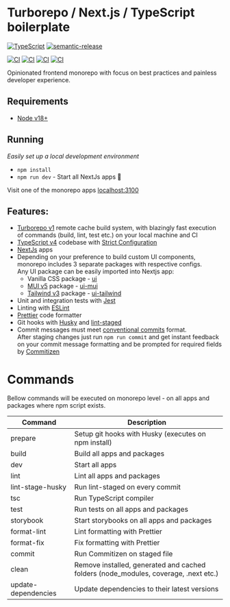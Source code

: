 # Turborepo / Next.js / TypeScript boilerplate

[![TypeScript][typescript-badge]][typescript-url]
[![semantic-release][semantic-badge]][semantic-url]

[![CI][lint-badge]][lint-url]
[![CI][tsc-badge]][tsc-url]
[![CI][build-badge]][build-url]
[![CI][test-badge]][test-url]

Opinionated frontend monorepo with focus on best practices and painless developer experience.

## Requirements

- [Node v18+](https://nodejs.org/)

## Running

_Easily set up a local development environment_

- `npm install`
- `npm run dev` - Start all NextJs apps 🚀

Visit one of the monorepo apps [localhost:3100](http://localhost:3100/)

## Features:

- [Turborepo v1](https://turborepo.org/) remote cache build system, with blazingly fast execution of commands (build, lint, test etc.) on your local machine and CI
- [TypeScript v4](https://github.com/microsoft/TypeScript) codebase with [Strict Configuration](https://typescript-eslint.io/docs/linting/configs#strict)
- [NextJs](https://github.com/vercel/next.js) apps
- Depending on your preference to build custom UI components, monorepo includes 3 separate packages with respective configs.  
  Any UI package can be easily imported into Nextjs app:
  - Vanilla CSS package - [ui](https://github.com/mkosir/turborepo-boilerplate-multiple-ui/tree/main/packages/ui)
  - [MUI v5](https://mui.com/) package - [ui-mui](https://github.com/mkosir/turborepo-boilerplate-multiple-ui/tree/main/packages/ui-mui)
  - [Tailwind v3](https://tailwindcss.com/) package - [ui-tailwind](https://github.com/mkosir/turborepo-boilerplate-multiple-ui/tree/main/packages/ui-tailwind)
- Unit and integration tests with [Jest](https://github.com/facebook/jest)
- Linting with [ESLint](https://eslint.org/)
- [Prettier](https://prettier.io/) code formatter
- Git hooks with [Husky](https://github.com/typicode/husky) and [lint-staged](https://github.com/okonet/lint-staged)
- Commit messages must meet [conventional commits](https://www.conventionalcommits.org/en/v1.0.0/) format.  
  After staging changes just run `npm run commit` and get instant feedback on your commit message formatting and be prompted for required fields by [Commitizen](https://github.com/commitizen/cz-cli)

# Commands

Bellow commands will be executed on monorepo level - on all apps and packages where npm script exists.

| Command             | Description                                                                         |
| ------------------- | ----------------------------------------------------------------------------------- |
| prepare             | Setup git hooks with Husky (executes on npm install)                                |
| build               | Build all apps and packages                                                         |
| dev                 | Start all apps                                                                      |
| lint                | Lint all apps and packages                                                          |
| lint-stage-husky    | Run lint-staged on every commit                                                     |
| tsc                 | Run TypeScript compiler                                                             |
| test                | Run tests on all apps and packages                                                  |
| storybook           | Start storybooks on all apps and packages                                           |
| format-lint         | Lint formatting with Prettier                                                       |
| format-fix          | Fix formatting with Prettier                                                        |
| commit              | Run Commitizen on staged file                                                       |
| clean               | Remove installed, generated and cached folders (node_modules, coverage, .next etc.) |
| update-dependencies | Update dependencies to their latest versions                                        |

[typescript-badge]: https://badges.frapsoft.com/typescript/code/typescript.svg?v=101
[typescript-url]: https://github.com/microsoft/TypeScript
[semantic-badge]: https://img.shields.io/badge/%20%20%F0%9F%93%A6%F0%9F%9A%80-semantic--release-e10079.svg
[semantic-url]: https://github.com/semantic-release/semantic-release
[lint-badge]: https://github.com/mkosir/turborepo-boilerplate-multiple-ui/actions/workflows/lint.yml/badge.svg
[lint-url]: https://github.com/mkosir/turborepo-boilerplate-multiple-ui/actions/workflows/lint.yml
[tsc-badge]: https://github.com/mkosir/turborepo-boilerplate-multiple-ui/actions/workflows/tsc.yml/badge.svg
[tsc-url]: https://github.com/mkosir/turborepo-boilerplate-multiple-ui/actions/workflows/tsc.yml
[build-badge]: https://github.com/mkosir/turborepo-boilerplate-multiple-ui/actions/workflows/build.yml/badge.svg
[build-url]: https://github.com/mkosir/turborepo-boilerplate-multiple-ui/actions/workflows/build.yml
[test-badge]: https://github.com/mkosir/turborepo-boilerplate-multiple-ui/actions/workflows/test.yml/badge.svg
[test-url]: https://github.com/mkosir/turborepo-boilerplate-multiple-ui/actions/workflows/test.yml
